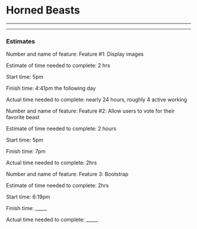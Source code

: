 # Horned Beasts


-------------



------------

### Estimates

Number and name of feature: Feature #1: Display images

Estimate of time needed to complete: 2 hrs

Start time: 5pm

Finish time: 4:41pm the following day

Actual time needed to complete: nearly 24 hours, roughly 4 active working

Number and name of feature: Feature #2: Allow users to vote for their favorite beast

Estimate of time needed to complete: 2 hours

Start time: 5pm

Finish time: 7pm

Actual time needed to complete:  2hrs

Number and name of feature: Feature 3: Bootstrap

Estimate of time needed to complete: 2hrs

Start time: 6:19pm

Finish time: _____

Actual time needed to complete: _____







